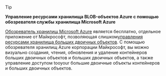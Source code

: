> [!TIP]
> 
> **Управление ресурсами хранилища BLOB-объектов Azure с помощью обозревателя службы хранилища Microsoft Azure**
> 
> [Обозреватель хранилищ Microsoft Azure](../articles/vs-azure-tools-storage-manage-with-storage-explorer.md) является бесплатно, отдельное приложение от Майкрософт, позволяющая слишком[управления ресурсами хранилища больших двоичных объектов](../articles/vs-azure-tools-storage-explorer-blobs.md). С помощью обозревателя хранилищ Azure корпорации Майкрософт, вы можно визуально создания, чтения, обновления и удаление контейнеров больших двоичных объектов и больших двоичных объектов, а также управление доступом tooyour большие двоичные объекты контейнеров и больших двоичных объектов.


